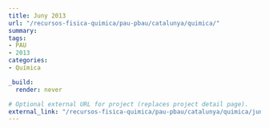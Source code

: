 ```yaml
---
title: Juny 2013
url: "/recursos-fisica-quimica/pau-pbau/catalunya/quimica/"
summary:
tags:
- PAU
- 2013
categories:
- Química

_build:
  render: never

# Optional external URL for project (replaces project detail page).
external_link: "/recursos-fisica-quimica/pau-pbau/catalunya/quimica/juny-2013.pdf"
---
```

